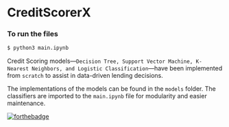# CreditScorerX

### To run the files

```bash
$ python3 main.ipynb
```

Credit Scoring models—`Decision Tree, Support Vector Machine, K-Nearest Neighbors, and Logistic Classification`—have been implemented from `scratch` to assist in data-driven lending decisions.

The implementations of the models can be found in the `models` folder. The classifiers are imported to the `main.ipynb` file for modularity and easier maintenance. 

[![forthebadge](https://forthebadge.com/images/badges/made-with-python.svg)](https://forthebadge.com)
